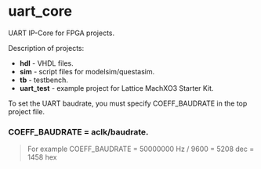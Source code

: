 # uart_core

UART IP-Core for FPGA projects.

Description of projects:
- **hdl** - VHDL files.
- **sim** - script files for modelsim/questasim.
- **tb** - testbench.
- **uart_test** - example project for Lattice MachXO3 Starter Kit.

To set the UART baudrate, you must specify COEFF_BAUDRATE in the top project file.
### COEFF_BAUDRATE = aclk/baudrate.
> For example COEFF_BAUDRATE = 50000000 Hz / 9600 = 5208 dec = 1458 hex
